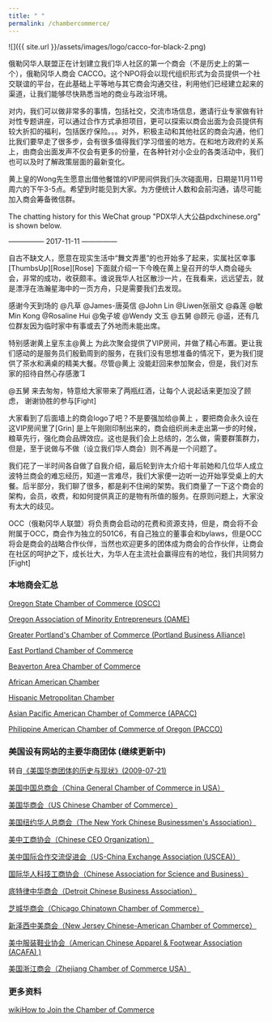 ```yaml
---
title: " "
permalink: /chambercommerce/
---
```


![]({{ site.url }}/assets/images/logo/cacco-for-black-2.png)

俄勒冈华人联盟正在计划建立我们华人社区的第一个商会（不是历史上的第一个），俄勒冈华人商会 CACCO。这个NPO将会以现代组织形式为会员提供一个社交联谊的平台，在此基础上平等地与其它商会沟通交往，利用他们已经建立起来的渠道，让我们能够尽快熟悉当地的商业与政治环境。

对内，我们可以做非常多的事情，包括社交，交流市场信息，邀请行业专家做有针对性专题讲座，可以通过合作方式承担项目，更可以探索以商会出面为会员提供有较大折扣的福利，包括医疗保险。。。对外，积极主动和其他社区的商会沟通，他们比我们要早走了很多步，会有很多值得我们学习借鉴的地方。在和地方政府的关系上，由商会出面发声不仅会有更多的份量，在各种针对小企业的各类活动中，我们也可以及时了解政策层面的最新变化。

黄上皇的Wong先生愿意出借他餐馆的VIP房间供我们头次碰面用，日期是11月11号周六的下午3-5点。希望到时能见到大家。为方便统计人数和会前沟通，请尽可能加入商会筹备微信群。

The chatting history for this WeChat group "PDX华人大公益pdxchinese.org" is shown below.

—————  2017-11-11  —————

自古不缺文人，愿意在现实生活中“舞文弄墨”的也开始多了起来，实属社区幸事[ThumbsUp][Rose][Rose] 下面就介绍一下今晚在黄上皇召开的华人商会碰头会，非常的成功，收获颇丰。谁说我华人社区散沙一片，在我看来，远远望去，就是漂浮在浩瀚星海中的一页方舟，只是需要我们去发现。

感谢今天到场的 @凡草 @James-唐英信 @John Lin @Liwen张丽文 @淼莲 @敏Min Kong @Rosaline Hui @兔子坡 @Wendy 文玉 @五舅 @顾元 @遥，还有几位群友因为临时家中有事或去了外地而未能出席。

特别感谢黄上皇东主@黄上 为此次聚会提供了VIP房间，并做了精心布置。更让我们感动的是服务员们殷勤周到的服务，在我们没有思想准备的情况下，更为我们提供了茶水和满桌的精美大餐。尽管@黄上 没能赶回来参加聚会，但是，我们对东家的招待自然心存感激

@五舅 来去匆匆，特意给大家带来了两瓶红酒，让每个人说起话来更加没了顾虑， 谢谢协胜的参与[Fight]

大家看到了后面墙上的商会logo了吧？不是要强加给@黄上 ，要把商会永久设在这VIP房间里了[Grin] 是上午刚刚印制出来的，商会组织尚未走出第一步的时候，粮草先行，强化商会品牌效应。这也是我们会上总结的，怎么做，需要群策群力，但是，至于说做与不做（设立我们华人商会）则不再是一个问题了。

我们花了一半时间各自做了自我介绍，最后轮到许太介绍十年前她和几位华人成立波特兰商会的难忘经历，知道一言难尽，我们大家便一边听一边开始享受桌上的大餐。后半部分，我们聊了很多，都是刹不住闸的架势。我们商量了一下这个商会的架构，会员，收费，和如何提供真正的是物有所值的服务。在原则问题上，大家没有太大的歧见。

OCC（俄勒冈华人联盟）将负责商会启动的花费和资源支持，但是，商会将不会附属于OCC，商会作为独立的501C6，有自己独立的董事会和bylaws，但是OCC将会是商会的战略合作伙伴，当然也欢迎更多的团体成为商会的合作伙伴，让商会在社区的呵护之下，成长壮大，为华人在主流社会赢得应有的地位，我们共同努力[Fight]


### 本地商会汇总

[Oregon State Chamber of Commerce (OSCC)](http://oregonchamber.org/)

[Oregon Association of Minority Entrepreneurs (OAME)](http://www.oame.org/)

[Greater Portland's Chamber of Commerce (Portland Business Alliance)](https://portlandalliance.com/)

[East Portland Chamber of Commerce](https://eastportlandchamberofcommerce.com/)

[Beaverton Area Chamber of Commerce](http://beaverton.org/)

[African American Chamber](http://blackchamber.info/)

[Hispanic Metropolitan Chamber](http://hmccoregon.com/)

[Asian Pacific American Chamber of Commerce (APACC)](https://www.facebook.com/weareapacc/?ref=page_internal)

[Philippine American Chamber of Commerce of Oregon (PACCO)](http://www.pacco.org/)

### 美国设有网站的主要华商团体 (继续更新中)

转自[《美国华商团体的历史与现状》(2009-07-21)](http://www.how2usa.com/?eid=100064&action=detail&id=512917990)

[美国中国总商会（China General Chamber of Commerce in USA）](http://www.cgccusa.org)

[美国华商会（US Chinese Chamber of Commerce）](http://www.usccc.net)

[美国纽约华人总商会（The New York Chinese Businessmen's Association）](http://www.nycba.us)

[美中工商协会（Chinese CEO Organization）](http://www.chineseceo.com)

[美中国际合作交流促进会（US-China Exchange Association (USCEA)）](http://www.usachina.org)

[国际华人科技工商协会（Chinese Association for Science and Business）](http://www.casbi.org)

[底特律中华商会（Detroit Chinese Business Association）](http://www.dcba.com)

[芝城华商会（Chicago Chinatown Chamber of Commerce）](http://www.chicagochinatown.org)

[新泽西中美商会（New Jersey Chinese-American Chamber of Commerce）](http://www.njcacc.org)

[美中服装鞋业协会（American Chinese Apparel & Footwear Association (ACAFA) )](http://www.acafa.org)

[美国浙江商会（Zhejiang Chamber of Commerce USA）](http://www.zcc-usa.com/)

### 更多资料

[wikiHow to Join the Chamber of Commerce](https://www.wikihow.com/Join-the-Chamber-of-Commerce)
